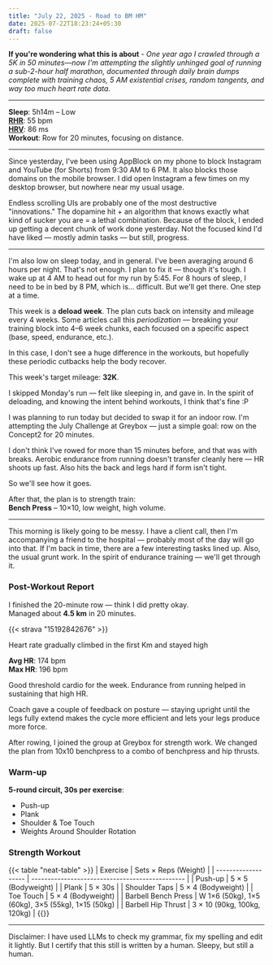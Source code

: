 ```yaml
---
title: "July 22, 2025 - Road to BM HM"
date: 2025-07-22T18:23:24+05:30
draft: false
---
```


**If you're wondering what this is about** - _One year ago I crawled through a 5K in 50 minutes—now I'm attempting the slightly unhinged goal of running a sub-2-hour half marathon, documented through daily brain dumps complete with training chaos, 5 AM existential crises, random tangents, and way too much heart rate data._

---

**Sleep**: 5h14m – Low  
[**RHR**](https://www.polar.com/en/guide/resting-heart-rate): 55 bpm  
[**HRV**](https://www.polar.com/en/guide/heart-rate-variability-hrv): 86 ms  
**Workout**: Row for 20 minutes, focusing on distance.

---

Since yesterday, I've been using AppBlock on my phone to block Instagram and YouTube (for Shorts) from 9:30 AM to 6 PM. It also blocks those domains on the mobile browser. I did open Instagram a few times on my desktop browser, but nowhere near my usual usage.

Endless scrolling UIs are probably one of the most destructive "innovations." The dopamine hit + an algorithm that knows exactly what kind of sucker you are = a lethal combination. Because of the block, I ended up getting a decent chunk of work done yesterday. Not the focused kind I'd have liked — mostly admin tasks — but still, progress.

---

I'm also low on sleep today, and in general. I've been averaging around 6 hours per night. That's not enough. I plan to fix it — though it's tough. I wake up at 4 AM to head out for my run by 5:45. For 8 hours of sleep, I need to be in bed by 8 PM, which is... difficult. But we'll get there. One step at a time.

This week is a **deload week**. The plan cuts back on intensity and mileage every 4 weeks. Some articles call this _periodization_ — breaking your training block into 4–6 week chunks, each focused on a specific aspect (base, speed, endurance, etc.).

In this case, I don't see a huge difference in the workouts, but hopefully these periodic cutbacks help the body recover.

This week's target mileage: **32K**.

I skipped Monday's run — felt like sleeping in, and gave in. In the spirit of deloading, and knowing the intent behind workouts, I think that's fine :P

I was planning to run today but decided to swap it for an indoor row. I'm attempting the July Challenge at Greybox — just a simple goal: row on the Concept2 for 20 minutes.

I don't think I've rowed for more than 15 minutes before, and that was with breaks. Aerobic endurance from running doesn't transfer cleanly here — HR shoots up fast. Also hits the back and legs hard if form isn't tight.

So we'll see how it goes.

After that, the plan is to strength train:  
**Bench Press** – 10×10, low weight, high volume.

---

This morning is likely going to be messy. I have a client call, then I'm accompanying a friend to the hospital — probably most of the day will go into that. If I'm back in time, there are a few interesting tasks lined up. Also, the usual grunt work. In the spirit of endurance training — we'll get through it.

### **Post-Workout Report**

I finished the 20-minute row — think I did pretty okay.\
Managed about **4.5 km** in 20 minutes.

{{< strava "15192842676" >}}

Heart rate gradually climbed in the first Km and stayed high

**Avg HR**: 174 bpm  
**Max HR**: 196 bpm

Good threshold cardio for the week. Endurance from running helped in sustaining that high HR.

Coach gave a couple of feedback on posture — staying upright until the legs fully extend makes the cycle more efficient and lets your legs produce more force.

After rowing, I joined the group at Greybox for strength work. We changed the plan from 10x10 benchpress to a combo of benchpress and hip thrusts.

### **Warm-up**

**5-round circuit, 30s per exercise**:

- Push-up
- Plank
- Shoulder & Toe Touch
- Weights Around Shoulder Rotation

### **Strength Workout**

{{< table "neat-table" >}}
| Exercise | Sets × Reps (Weight) |
| ------------------- | ----------------------------------------------- |
| Push-up | 5 × 5 (Bodyweight) |
| Plank | 5 × 30s |
| Shoulder Taps | 5 × 4 (Bodyweight) |
| Toe Touch | 5 × 4 (Bodyweight) |
| Barbell Bench Press | W 1×6 (50kg), 1×5 (60kg), 3×5 (55kg), 1×15 (50kg) |
| Barbell Hip Thrust | 3 × 10 (90kg, 100kg, 120kg) |
{{</table>}}

---

Disclaimer: I have used LLMs to check my grammar, fix my spelling and edit it lightly. But I certify that this still is written by a human. Sleepy, but still a human.
